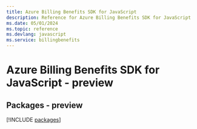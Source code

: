 ```yaml
---
title: Azure Billing Benefits SDK for JavaScript
description: Reference for Azure Billing Benefits SDK for JavaScript
ms.date: 05/01/2024
ms.topic: reference
ms.devlang: javascript
ms.service: billingbenefits
---
```

# Azure Billing Benefits SDK for JavaScript - preview
## Packages - preview
[!INCLUDE [packages](billing-benefits-index.md)]